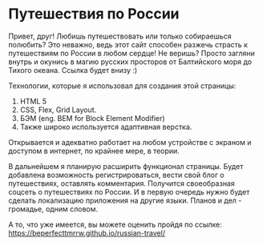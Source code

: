 # Путешествия по России

Привет, друг! Любишь путешествовать или только собираешься полюбить? Это неважно, ведь этот сайт способен
разжечь страсть к путешествиям по России в любом сердце! Не веришь? Просто загляни внутрь и окунись в магию
русских просторов от Балтийского моря до Тихого океана. Ссылка будет внизу :)

Технологии, которые я использовал для создания этой страницы:
1. HTML 5
2. CSS, Flex, Grid Layout.
3. БЭМ (eng. BEM for Block Element Modifier)
4. Также широко используется адаптивная верстка.

Открывается и адекватно работает на любом устройстве с экраном и доступом в интернет, по крайнее мере, в теории.

В дальнейшем я планирую расширить функционал страницы. Будет добавлена возможность регистрироваться,
вести свой блог о путешествиях, оставлять комментария. Получится своеобразная соцсеть о путешествиях по России.
И в первую очередь нужно будет сделать локализацию приложения на другие языки. Планов и дел - громадье, одним словом.

А то, что уже имеется, вы можете оценить пройдя по ссылке:
https://beperfecttmrrw.github.io/russian-travel/
